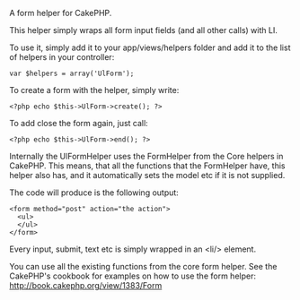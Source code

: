 A form helper for CakePHP.

This helper simply wraps all form input fields (and all other calls) with LI.

To use it, simply add it to your app/views/helpers folder and add it to the list of helpers in your controller:

    var $helpers = array('UlForm');

To create a form with the helper, simply write:

    <?php echo $this->UlForm->create(); ?>

To add close the form again, just call:

    <?php echo $this->UlForm->end(); ?>
    
Internally the UlFormHelper uses the FormHelper from the Core helpers in CakePHP. This means, that all the functions that the FormHelper have, this helper also has, and it automatically sets the model etc if it is not supplied.

The code will produce is the following output:

    <form method="post" action="the action">
      <ul>
      </ul>
    </form>

Every input, submit, text etc is simply wrapped in an &lt;li/&gt; element.

You can use all the existing functions from the core form helper.
See the CakePHP's cookbook for examples on how to use the form helper:
http://book.cakephp.org/view/1383/Form